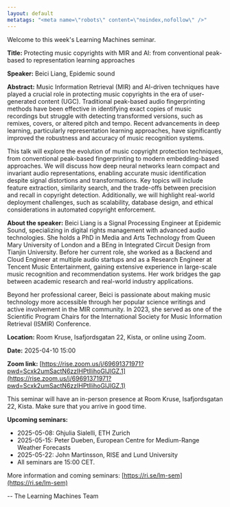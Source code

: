 ```yaml
---
layout: default
metatags: "<meta name=\"robots\" content=\"noindex,nofollow\" />"
---
```

 
Welcome to this week's Learning Machines seminar.

**Title:** Protecting music copyrights with MIR and AI: from conventional peak-based to representation learning approaches

**Speaker:** Beici Liang, Epidemic sound

**Abstract:** Music Information Retrieval (MIR) and AI-driven techniques have played a crucial role in protecting music copyrights in the era of user-generated content (UGC). Traditional peak-based audio fingerprinting methods have been effective in identifying exact copies of music recordings but struggle with detecting transformed versions, such as remixes, covers, or altered pitch and tempo. Recent advancements in deep learning, particularly representation learning approaches, have significantly improved the robustness and accuracy of music recognition systems.

This talk will explore the evolution of music copyright protection techniques, from conventional peak-based fingerprinting to modern embedding-based approaches. We will discuss how deep neural networks learn compact and invariant audio representations, enabling accurate music identification despite signal distortions and transformations. Key topics will include feature extraction, similarity search, and the trade-offs between precision and recall in copyright detection. Additionally, we will highlight real-world deployment challenges, such as scalability, database design, and ethical considerations in automated copyright enforcement.

**About the speaker:** Beici Liang is a Signal Processing Engineer at Epidemic Sound, specializing in digital rights management with advanced audio technologies. She holds a PhD in Media and Arts Technology from Queen Mary University of London and a BEng in Integrated Circuit Design from Tianjin University. Before her current role, she worked as a Backend and Cloud Engineer at multiple audio startups and as a Research Engineer at Tencent Music Entertainment, gaining extensive experience in large-scale music recognition and recommendation systems. Her work bridges the gap between academic research and real-world industry applications.

Beyond her professional career, Beici is passionate about making music technology more accessible through her popular science writings and active involvement in the MIR community. In 2023, she served as one of the Scientific Program Chairs for the International Society for Music Information Retrieval (ISMIR) Conference.

**Location:** Room Kruse, Isafjordsgatan 22, Kista, or online using Zoom.

**Date:** 2025-04-10 15:00

**Zoom link:** [https://rise.zoom.us/j/69691371971?pwd=Scxk2umSactN6zzIHPtlIihoGlJlGZ.1](https://rise.zoom.us/j/69691371971?pwd=Scxk2umSactN6zzIHPtlIihoGlJlGZ.1)


This seminar will have an in-person presence at Room Kruse, Isafjordsgatan 22, Kista. Make sure that you arrive in good time.


**Upcoming seminars:**

* 2025-05-08: Ghjulia Sialelli, ETH Zurich
* 2025-05-15: Peter Dueben, European Centre for Medium-Range Weather Forecasts
* 2025-05-22: John Martinsson, RISE and Lund University
* All seminars are 15:00 CET.

More information and coming seminars: [https://ri.se/lm-sem](https://ri.se/lm-sem)

-- The Learning Machines Team

